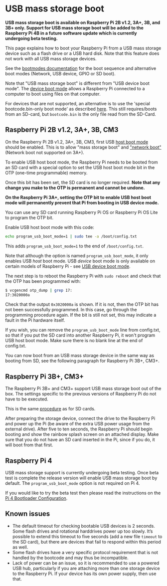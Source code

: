 # USB mass storage boot

**USB mass storage boot is available on Raspberry Pi 2B v1.2, 3A+, 3B, and 3B+ only. Support for USB mass storage boot will be added to the Raspberry Pi 4B in a future software update which is currently undergoing beta testing.**

This page explains how to boot your Raspberry Pi from a USB mass storage device such as a flash drive or a USB hard disk. Note that this feature does not work with all USB mass storage devices.

See the [bootmodes documentation](README.md) for the boot sequence and alternative boot modes (Network, USB device, GPIO or SD boot).

Note that "USB mass storage boot" is different from "USB device boot mode". The [device boot mode](device.md) allows a Raspberry Pi connected to a computer to boot using files on that computer.

For devices that are not supported, an alternative is to use the 'special bootcode.bin-only boot mode' as described [here](README.md). This still requires/boots from an SD-card, but `bootcode.bin` is the only file read from the SD-Card.

## Raspberry Pi 2B v1.2, 3A+, 3B, CM3

On the Raspberry Pi 2B v1.2, 3A+, 3B, CM3, first USB [host boot mode](host.md) should be enabled. This is to allow "mass storage boot" and ["network boot"](net.md) (Network boot not supported on 3A+).

To enable USB host boot mode, the Raspberry Pi needs to be booted from an SD card with a special option to set the USB host boot mode bit in the OTP (one-time programmable) memory. 

Once this bit has been set, the SD card is no longer required. **Note that any change you make to the OTP is permanent and cannot be undone.**

**On the Raspberry Pi 3A+, setting the OTP bit to enable USB host boot mode will permanently prevent that Pi from booting in USB device mode.**

You can use any SD card running Raspberry Pi OS or Raspberry Pi OS Lite to program the OTP bit.

Enable USB host boot mode with this code:

```bash
echo program_usb_boot_mode=1 | sudo tee -a /boot/config.txt
```

This adds `program_usb_boot_mode=1` to the end of `/boot/config.txt`.

Note that although the option is named `program_usb_boot_mode`, it only enables USB *host* boot mode. USB *device* boot mode is only available on certain models of Raspberry Pi - see [USB device boot mode](device.md).

The next step is to reboot the Raspberry Pi with `sudo reboot` and check that the OTP has been programmed with:

```bash
$ vcgencmd otp_dump | grep 17:
17:3020000a
```

Check that the output `0x3020000a` is shown. If it is not, then the OTP bit has not been successfully programmed. In this case, go through the programming procedure again. If the bit is still not set, this may indicate a fault in the Pi hardware itself.

If you wish, you can remove the `program_usb_boot_mode` line from config.txt, so that if you put the SD card into another Raspberry Pi, it won't program USB host boot mode. Make sure there is no blank line at the end of config.txt.

You can now boot from an USB mass storage device in the same way as booting from SD, see the following paragraph for Raspberry Pi 3B+, CM3+.

## Raspberry Pi 3B+, CM3+

The Raspberry Pi 3B+ and CM3+ support USB mass storage boot out of the box. The settings specific to the previous versions of Raspberry Pi do not have to be executed.

This is the same [procedure](../../../installation/installing-images) as for SD cards.

After preparing the storage device, connect the drive to the Raspberry Pi and power up the Pi (be aware of the extra USB power usage from the external drive).
After five to ten seconds, the Raspberry Pi should begin booting and show the rainbow splash screen on an attached display. Make sure that you do not have an SD card inserted in the Pi, since if you do, it will boot from that first.

<a name="pi4"></a>
## Raspberry Pi 4

USB mass storage support is currently undergoing beta testing.  Once beta test is complete the release version will enable USB mass storage boot by default. The `program_usb_boot_mode` option is not required on Pi 4.

If you would like to try the beta test then please read the instructions on the [Pi 4 Bootloader Configuration](../bcm2711_bootloader_config.md).

## Known issues

- The default timeout for checking bootable USB devices is 2 seconds. Some flash drives and rotational harddrives power up too slowly. It’s possible to extend this timeout to five seconds (add a new file `timeout` to the SD card), but there are devices that fail to respond within this period as well.
- Some flash drives have a very specific protocol requirement that is not handled by the bootcode and may thus be incompatible.
- Lack of power can be an issue, so it is recommended to use a powered USB hub, particularly if you are attaching more than one storage device to the Raspberry Pi. If your device has its own power supply, then use that.
